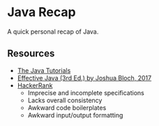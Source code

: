 # Java Recap
A quick personal recap of Java.

## Resources

* [The Java Tutorials](https://docs.oracle.com/javase/tutorial/java/index.html)
* [Effective Java (3rd Ed.) by Joshua Bloch, 2017](https://www.amazon.com/Effective-Java-Joshua-Bloch/dp/0134685997)
* [HackerRank](https://www.hackerrank.com)
  * Imprecise and incomplete specifications
  * Lacks overall consistency
  * Awkward code boilerplates
  * Awkward input/output formatting
